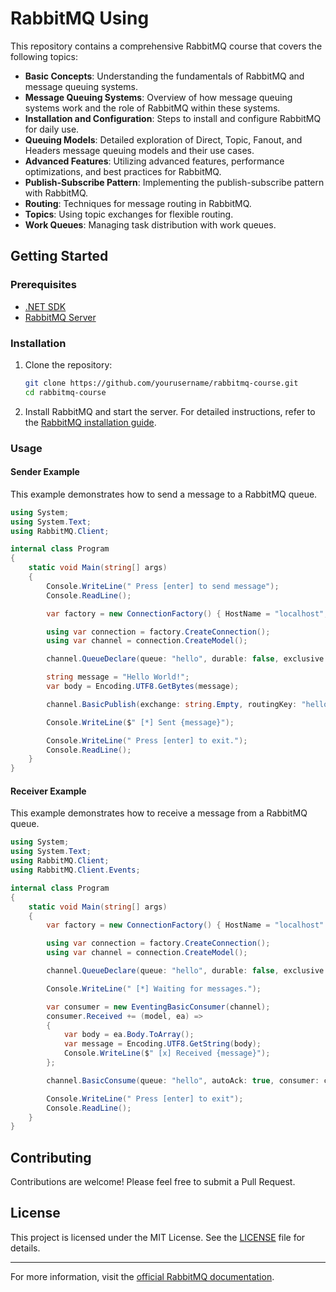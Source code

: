 # RabbitMQ Using

This repository contains a comprehensive RabbitMQ course that covers the following topics:

- **Basic Concepts**: Understanding the fundamentals of RabbitMQ and message queuing systems.
- **Message Queuing Systems**: Overview of how message queuing systems work and the role of RabbitMQ within these systems.
- **Installation and Configuration**: Steps to install and configure RabbitMQ for daily use.
- **Queuing Models**: Detailed exploration of Direct, Topic, Fanout, and Headers message queuing models and their use cases.
- **Advanced Features**: Utilizing advanced features, performance optimizations, and best practices for RabbitMQ.
- **Publish-Subscribe Pattern**: Implementing the publish-subscribe pattern with RabbitMQ.
- **Routing**: Techniques for message routing in RabbitMQ.
- **Topics**: Using topic exchanges for flexible routing.
- **Work Queues**: Managing task distribution with work queues.

## Getting Started

### Prerequisites

- [.NET SDK](https://dotnet.microsoft.com/download)
- [RabbitMQ Server](https://www.rabbitmq.com/download.html)

### Installation

1. Clone the repository:
   ```bash
   git clone https://github.com/yourusername/rabbitmq-course.git
   cd rabbitmq-course
   ```

2. Install RabbitMQ and start the server. For detailed instructions, refer to the [RabbitMQ installation guide](https://www.rabbitmq.com/download.html).

### Usage

#### Sender Example

This example demonstrates how to send a message to a RabbitMQ queue.

```csharp
using System;
using System.Text;
using RabbitMQ.Client;

internal class Program
{
    static void Main(string[] args)
    {
        Console.WriteLine(" Press [enter] to send message");
        Console.ReadLine();

        var factory = new ConnectionFactory() { HostName = "localhost", Port = 5672, UserName = "guest", Password = "guest" };

        using var connection = factory.CreateConnection();
        using var channel = connection.CreateModel();

        channel.QueueDeclare(queue: "hello", durable: false, exclusive: false, autoDelete: false, arguments: null);

        string message = "Hello World!";
        var body = Encoding.UTF8.GetBytes(message);

        channel.BasicPublish(exchange: string.Empty, routingKey: "hello", basicProperties: null, body: body);

        Console.WriteLine($" [*] Sent {message}");

        Console.WriteLine(" Press [enter] to exit.");
        Console.ReadLine();
    }
}
```

#### Receiver Example

This example demonstrates how to receive a message from a RabbitMQ queue.

```csharp
using System;
using System.Text;
using RabbitMQ.Client;
using RabbitMQ.Client.Events;

internal class Program
{
    static void Main(string[] args)
    {
        var factory = new ConnectionFactory() { HostName = "localhost" };

        using var connection = factory.CreateConnection();
        using var channel = connection.CreateModel();

        channel.QueueDeclare(queue: "hello", durable: false, exclusive: false, autoDelete: false, arguments: null);

        Console.WriteLine(" [*] Waiting for messages.");

        var consumer = new EventingBasicConsumer(channel);
        consumer.Received += (model, ea) =>
        {
            var body = ea.Body.ToArray();
            var message = Encoding.UTF8.GetString(body);
            Console.WriteLine($" [x] Received {message}");
        };

        channel.BasicConsume(queue: "hello", autoAck: true, consumer: consumer);

        Console.WriteLine(" Press [enter] to exit");
        Console.ReadLine();
    }
}
```

## Contributing

Contributions are welcome! Please feel free to submit a Pull Request.

## License

This project is licensed under the MIT License. See the [LICENSE](LICENSE) file for details.

---

For more information, visit the [official RabbitMQ documentation](https://www.rabbitmq.com/documentation.html).
